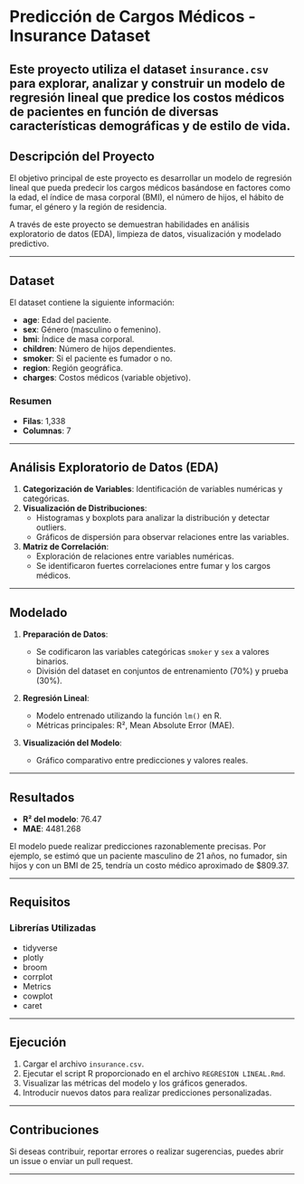 # Predicción de Cargos Médicos - Insurance Dataset

Este proyecto utiliza el dataset `insurance.csv` para explorar, analizar y construir un modelo de regresión lineal que predice los costos médicos de pacientes en función de diversas características demográficas y de estilo de vida.
---

## Descripción del Proyecto

El objetivo principal de este proyecto es desarrollar un modelo de regresión lineal que pueda predecir los cargos médicos basándose en factores como la edad, el índice de masa corporal (BMI), el número de hijos, el hábito de fumar, el género y la región de residencia. 

A través de este proyecto se demuestran habilidades en análisis exploratorio de datos (EDA), limpieza de datos, visualización y modelado predictivo.

---

## Dataset

El dataset contiene la siguiente información:
- **age**: Edad del paciente.
- **sex**: Género (masculino o femenino).
- **bmi**: Índice de masa corporal.
- **children**: Número de hijos dependientes.
- **smoker**: Si el paciente es fumador o no.
- **region**: Región geográfica.
- **charges**: Costos médicos (variable objetivo).

### Resumen
- **Filas**: 1,338
- **Columnas**: 7

---

## Análisis Exploratorio de Datos (EDA)

1. **Categorización de Variables**: Identificación de variables numéricas y categóricas.
2. **Visualización de Distribuciones**: 
   - Histogramas y boxplots para analizar la distribución y detectar outliers.
   - Gráficos de dispersión para observar relaciones entre las variables.
3. **Matriz de Correlación**:
   - Exploración de relaciones entre variables numéricas.
   - Se identificaron fuertes correlaciones entre fumar y los cargos médicos.

---

## Modelado

1. **Preparación de Datos**:
   - Se codificaron las variables categóricas `smoker` y `sex` a valores binarios.
   - División del dataset en conjuntos de entrenamiento (70%) y prueba (30%).

2. **Regresión Lineal**:
   - Modelo entrenado utilizando la función `lm()` en R.
   - Métricas principales: R², Mean Absolute Error (MAE).

3. **Visualización del Modelo**:
   - Gráfico comparativo entre predicciones y valores reales.

---

## Resultados

- **R² del modelo**: 76.47
- **MAE**: 4481.268

El modelo puede realizar predicciones razonablemente precisas. Por ejemplo, se estimó que un paciente masculino de 21 años, no fumador, sin hijos y con un BMI de 25, tendría un costo médico aproximado de $809.37.

---

## Requisitos

### Librerías Utilizadas
- tidyverse
- plotly
- broom
- corrplot
- Metrics
- cowplot
- caret

---

## Ejecución

1. Cargar el archivo `insurance.csv`.
2. Ejecutar el script R proporcionado en el archivo `REGRESION LINEAL.Rmd`.
3. Visualizar las métricas del modelo y los gráficos generados.
4. Introducir nuevos datos para realizar predicciones personalizadas.

---

## Contribuciones

Si deseas contribuir, reportar errores o realizar sugerencias, puedes abrir un issue o enviar un pull request.

---
